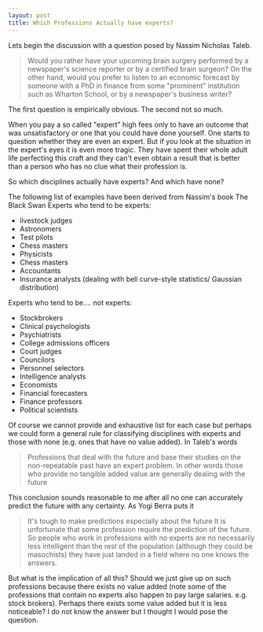 ```yaml
---
layout: post
title: Which Professions Actually have experts?
---
```


Lets begin the discussion with a question posed by Nassim Nicholas Taleb.
>Would you rather have your upcoming brain surgery performed by a newspaper's science reporter or by a certified brain surgeon? On the other hand, would you prefer to listen to an economic forecast by someone with a PhD in finance from some "prominent" institution such as Wharton School, or by a newspaper's business writer?

The first question is empirically obvious. The second not so much.

When you pay a so called "expert" high fees only to have an outcome that was unsatisfactory or one that you could have done yourself. One starts to question whether they are even an expert. But if you look at the situation in the expert's eyes it is even more tragic.
They have spent their whole adult life perfecting this craft and they can't even obtain a result that is better than a person who has no clue what their profession is.

So which disciplines actually have experts? And which have none?

The following list of examples have been derived from Nassim's book The Black Swan
Experts who tend to be experts:
* livestock judges
* Astronomers
* Test pilots
* Chess masters
* Physicists
* Chess masters
* Accountants
* Insurance analysts (dealing with bell curve-style statistics/ Gaussian distribution)

Experts who tend to be.... not experts:
* Stockbrokers
* Clinical psychologists
* Psychiatrists
* College admissions officers
* Court judges
* Councilors
* Personnel selectors
* Intelligence analysts
* Economists
* Financial forecasters
* Finance professors
* Political scientists

Of course we cannot provide and exhaustive list for each case but perhaps we could form a general rule for classifying disciplines with experts and those with none (e.g. ones that have no value added).
In Taleb's words
>Professions that deal with the future and base their studies on the non-repeatable past have an expert problem. In other words those who provide no tangible added value are generally dealing with the future

This conclusion sounds reasonable to me after all no one can accurately predict the future with any certainty. As Yogi Berra puts it
>It's tough to make predictions especially about the future
It is unfortunate that some profession require the prediction of the future. So people who work in professions with no experts are no necessarily less intelligent than the rest of the population (although they could be masochists) they have just landed in a field where no one knows the answers.

But what is the implication of all this? Should we just give up on such professions because there exists no value added (note some of the professions that contain no experts also happen to pay large salaries. e.g. stock brokers). Perhaps there exists some value added but it is less noticeable? I do not know the answer but I thought I would pose the question.
